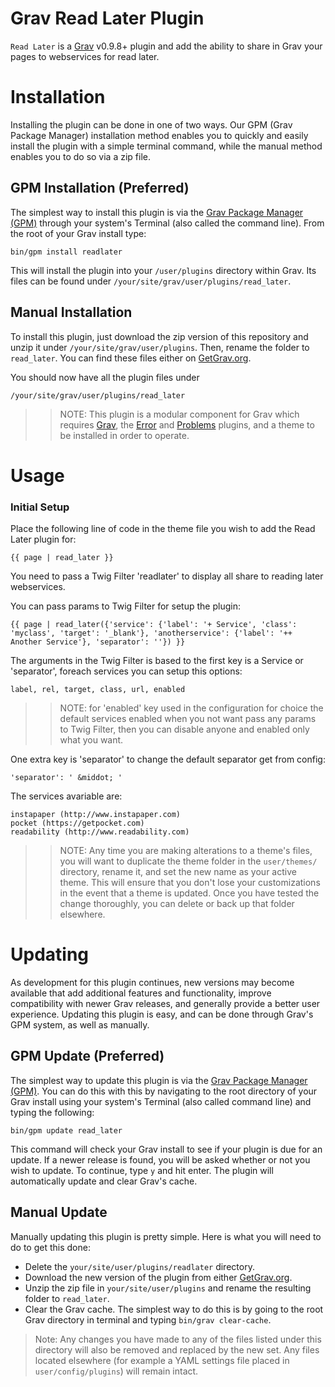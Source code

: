 # Grav Read Later Plugin

`Read Later` is a [Grav](http://github.com/getgrav/grav) v0.9.8+ plugin and add the ability to share in Grav your pages to webservices for read later.

# Installation

Installing the plugin can be done in one of two ways. Our GPM (Grav Package Manager) installation method enables you to quickly and easily install the plugin with a simple terminal command, while the manual method enables you to do so via a zip file.

## GPM Installation (Preferred)

The simplest way to install this plugin is via the [Grav Package Manager (GPM)](http://learn.getgrav.org/advanced/grav-gpm) through your system's Terminal (also called the command line).  From the root of your Grav install type:

    bin/gpm install readlater

This will install the plugin into your `/user/plugins` directory within Grav. Its files can be found under `/your/site/grav/user/plugins/read_later`.

## Manual Installation

To install this plugin, just download the zip version of this repository and unzip it under `/your/site/grav/user/plugins`. Then, rename the folder to `read_later`. You can find these files either on [GetGrav.org](http://getgrav.org/downloads/plugins#extras).

You should now have all the plugin files under

    /your/site/grav/user/plugins/read_later

>> NOTE: This plugin is a modular component for Grav which requires [Grav](http://github.com/getgrav/grav), the [Error](https://github.com/getgrav/grav-plugin-error) and [Problems](https://github.com/getgrav/grav-plugin-problems) plugins, and a theme to be installed in order to operate.

# Usage

### Initial Setup

Place the following line of code in the theme file you wish to add the Read Later plugin for:

```
{{ page | read_later }}
```

You need to pass a Twig Filter 'readlater' to display all share to reading later webservices.

You can pass params to Twig Filter for setup the plugin:

    {{ page | read_later({'service': {'label': '+ Service', 'class': 'myclass', 'target': '_blank'}, 'anotherservice': {'label': '++ Another Service'}, 'separator': ''}) }}

The arguments in the Twig Filter is based to the first key is a Service or 'separator', foreach services you can setup this options:

    label, rel, target, class, url, enabled

>> NOTE: for 'enabled' key used in the configuration for choice the default services enabled when you not want pass any params to Twig Filter, then you can disable anyone and enabled only what you want.

One extra key is 'separator' to change the default separator get from config:

    'separator': ' &middot; '

The services avariable are:

    instapaper (http://www.instapaper.com)
    pocket (https://getpocket.com)
    readability (http://www.readability.com)

>> NOTE: Any time you are making alterations to a theme's files, you will want to duplicate the theme folder in the `user/themes/` directory, rename it, and set the new name as your active theme. This will ensure that you don't lose your customizations in the event that a theme is updated. Once you have tested the change thoroughly, you can delete or back up that folder elsewhere.

# Updating

As development for this plugin continues, new versions may become available that add additional features and functionality, improve compatibility with newer Grav releases, and generally provide a better user experience. Updating this plugin is easy, and can be done through Grav's GPM system, as well as manually.

## GPM Update (Preferred)

The simplest way to update this plugin is via the [Grav Package Manager (GPM)](http://learn.getgrav.org/advanced/grav-gpm). You can do this with this by navigating to the root directory of your Grav install using your system's Terminal (also called command line) and typing the following:

    bin/gpm update read_later

This command will check your Grav install to see if your plugin is due for an update. If a newer release is found, you will be asked whether or not you wish to update. To continue, type `y` and hit enter. The plugin will automatically update and clear Grav's cache.

## Manual Update

Manually updating this plugin is pretty simple. Here is what you will need to do to get this done:

* Delete the `your/site/user/plugins/readlater` directory.
* Download the new version of the plugin from either [GetGrav.org](http://getgrav.org/downloads/plugins#extras).
* Unzip the zip file in `your/site/user/plugins` and rename the resulting folder to `read_later`.
* Clear the Grav cache. The simplest way to do this is by going to the root Grav directory in terminal and typing `bin/grav clear-cache`.

> Note: Any changes you have made to any of the files listed under this directory will also be removed and replaced by the new set. Any files located elsewhere (for example a YAML settings file placed in `user/config/plugins`) will remain intact.
